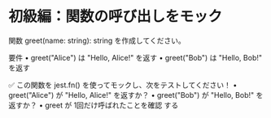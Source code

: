 # 初級編：関数の呼び出しをモック

関数 greet(name: string): string を作成してください。

要件
	•	greet("Alice") は "Hello, Alice!" を返す
	•	greet("Bob") は "Hello, Bob!" を返す

✅ この関数を jest.fn() を使ってモックし、次をテストしてください！
	•	greet("Alice") が "Hello, Alice!" を返すか？
	•	greet("Bob") が "Hello, Bob!" を返すか？
	•	greet が 1回だけ呼ばれたことを確認 する